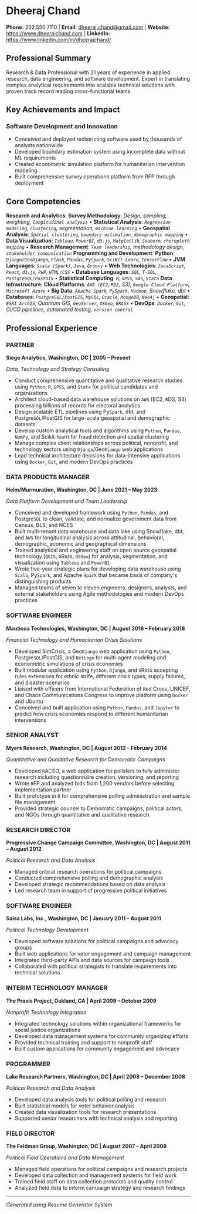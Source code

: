 # Dheeraj Chand

**Phone:** 202.550.7110 | **Email:** dheeraj.chand@gmail.com | **Website:** https://www.dheerajchand.com | **LinkedIn:** https://www.linkedin.com/in/dheerajchand/

## Professional Summary

Research & Data Professional with 21 years of experience in applied research, data engineering, and software development. Expert in translating complex analytical requirements into scalable technical solutions with proven track record leading cross-functional teams.

## Key Achievements and Impact

### Software Development and Innovation
- Conceived and deployed redistricting software used by thousands of analysts nationwide
- Developed boundary estimation system using incomplete data without ML requirements
- Created econometric simulation platform for humanitarian intervention modeling
- Built comprehensive survey operations platform from RFP through deployment

## Core Competencies

**Research and Analytics**: **Survey Methodology**: *Design, sampling, weighting, `longitudinal analysis`* • **Statistical Analysis**: *`Regression modeling`, `clustering`, segmentation, `machine learning`* • **Geospatial Analysis**: *`Spatial clustering`, `boundary estimation`, `demographic mapping`* • **Data Visualization**: *`Tableau`, `PowerBI`, `d3.js`, `Matplotlib`, `Seaborn`, `choropleth mapping`* • **Research Management**: *`Team leadership`, methodology design, `stakeholder communication`*
**Programming and Development**: **Python**: *`Django/GeoDjango`, `Flask`, `Pandas`, `PySpark`, `SciKit-Learn`, `TensorFlow`* • **JVM Languages**: *`Scala (Spark)`, `Java`, `Groovy`* • **Web Technologies**: *`JavaScript`, `React`, `d3.js`, `PHP`, `HTML/CSS`* • **Database Languages**: *`SQL`, `T-SQL`, `PostgreSQL/PostGIS`* • **Statistical Computing**: *`R`, `SPSS`, `SAS`, `Stata`*
**Data Infrastructure**: **Cloud Platforms**: *`AWS (EC2`, `RDS`, S3), `Google Cloud Platform`, `Microsoft Azure`* • **Big Data**: *`Apache Spark`, `PySpark`, `Hadoop`, Snowflake, dbt* • **Databases**: *`PostgreSQL/PostGIS`, `MySQL`, `Oracle`, `MongoDB`, `Neo4j`* • **Geospatial**: *`ESRI ArcGIS`, Quantum GIS, `GeoServer`, `OSGeo`, `GRASS`* • **DevOps**: *`Docker`, `Git`, CI/CD pipelines, automated testing, `version control`*

## Professional Experience

### PARTNER
**Siege Analytics, Washington, DC | 2005 – Present**

*Data, Technology and Strategy Consulting*

- Conduct comprehensive quantitative and qualitative research studies using `Python`, `R`, `SPSS`, and `Stata` for political candidates and organizations
- Architect cloud-based data warehouse solutions on `AWS` (EC2, `R`DS, S3) processing billions of records for electoral analytics
- Design scalable ETL pipelines using Py`Spark`, dbt, and Postgre`SQL`/PostGIS for large-scale geospatial and demographic datasets
- Develop custom analytical tools and algorithms using `Python`, `Pandas`, `NumPy`, and Scikit-learn for fraud detection and spatial clustering
- Manage complex client relationships across political, nonprofit, and technology sectors using `Django`/Geo`Django` web applications
- Lead technical architecture decisions for data-intensive applications using `Docker`, `Git`, and modern DevOps practices

### DATA PRODUCTS MANAGER
**Helm/Murmuration, Washington, DC | June 2021 – May 2023**

*Data Platform Development and Team Leadership*

- Conceived and developed framework using `Python`, `Pandas`, and Postgre`SQL` to clean, validate, and normalize government data from Census, BLS, and NCES
- Built multi-tenant data warehouse and data lake using Snowflake, dbt, and `AWS` for longitudinal analysis across attitudinal, behavioral, demographic, economic and geographical dimensions
- Trained analytical and engineering staff on open source geospatial technology (`QGIS`, `G`R`ASS`, `OSGeo`) for analysis, segmentation, and visualization using `Tableau` and `PowerBI`
- Wrote five-year strategic plans for developing data warehouse using `Scala`, Py`Spark`, and Apache `Spark` that became basis of company's distinguishing products
- Managed teams of seven to eleven engineers, designers, analysts, and external stakeholders using Agile methodologies and modern DevOps practices

### SOFTWARE ENGINEER
**Mautinoa Technologies, Washington, DC | August 2016 – February 2018**

*Financial Technology and Humanitarian Crisis Solutions*

- Developed SimCrisis, a Geo`Django` web application using `Python`, Postgre`SQL`/PostGIS, and `NetLogo` for multi-agent modeling and econometric simulations of crisis economies
- Built modular application using `Python`, `Django`, and `G`R`ASS` accepting rules extensions for ethnic strife, different crisis types, supply failures, and disaster scenarios
- Liaised with officers from International Federation of `R`ed Cross, UNICEF, and Chaos Communications Congress to improve platform using `Docker` and Ubuntu
- Conceived and built application using `Python`, `Pandas`, and `Jupyter` to predict how crisis economies respond to different humanitarian interventions

### SENIOR ANALYST
**Myers Research, Washington, DC | August 2012 – February 2014**

*Quantitative and Qualitative Research for Democratic Campaigns*

- Developed `R`ACSO, a web application for pollsters to fully administer research including questionnaire creation, versioning, and reporting
- Wrote `R`FP and analyzed bids from 1,200 vendors before selecting implementation partner
- Built prototype in `R` for comprehensive polling administration and sample file management
- Provided strategic counsel to Democratic campaigns, political actors, and NGOs through quantitative and qualitative research

### RESEARCH DIRECTOR
**Progressive Change Campaign Committee, Washington, DC | August 2011 – August 2012**

*Political Research and Data Analysis*

- Managed critical research operations for political campaigns
- Conducted comprehensive polling and demographic analysis
- Developed strategic recommendations based on data analysis
- Led research team in support of progressive political initiatives

### SOFTWARE ENGINEER
**Salsa Labs, Inc., Washington, DC | January 2011 – August 2011**

*Political Technology Development*

- Developed software solutions for political campaigns and advocacy groups
- Built web applications for voter engagement and campaign management
- Integrated third-party APIs and data sources for campaign tools
- Collaborated with political strategists to translate requirements into technical solutions

### INTERIM TECHNOLOGY MANAGER
**The Praxis Project, Oakland, CA | April 2009 – October 2009**

*Nonprofit Technology Integration*

- Integrated technology solutions within organizational frameworks for social justice organizations
- Developed data management systems for community organizing efforts
- Provided technical training and support to nonprofit staff
- Built custom applications for community engagement and advocacy

### PROGRAMMER
**Lake Research Partners, Washington, DC | April 2008 – December 2008**

*Political Research and Data Analysis*

- Developed data analysis tools for political polling and research
- Built statistical models for voter behavior analysis
- Created data visualization tools for research presentations
- Supported senior researchers with technical analysis and reporting

### FIELD DIRECTOR
**The Feldman Group, Washington, DC | August 2007 – April 2008**

*Political Field Operations and Data Management*

- Managed field operations for political campaigns and research projects
- Developed data collection and management systems for field work
- Trained field staff on data collection protocols and quality control
- Analyzed field data to inform campaign strategy and research findings

---

*Generated using Resume Generator System*